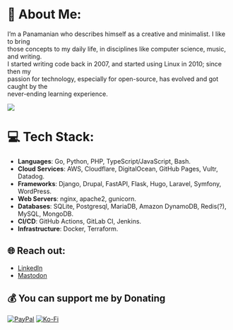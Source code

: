 # 💫 About Me:
I’m a Panamanian who describes himself as a creative and minimalist. I like to bring<br>those concepts to my daily life, in disciplines like computer science, music, and writing.<br>I started writing code back in 2007, and started using Linux in 2010; since then my<br>passion for technology, especially for open-source, has evolved and got caught by the<br>never-ending learning experience.

[![](https://visitcount.itsvg.in/api?id=betoissues&icon=0&color=2)](https://visitcount.itsvg.in)

# 💻 Tech Stack:
- **Languages**: Go, Python, PHP, TypeScript/JavaScript, Bash.
- **Cloud Services**: AWS, Cloudflare, DigitalOcean, GitHub Pages, Vultr, Datadog.
- **Frameworks**: Django, Drupal, FastAPI, Flask, Hugo, Laravel, Symfony, WordPress.
- **Web Servers**: nginx, apache2, gunicorn.
- **Databases**: SQLite, Postgresql, MariaDB, Amazon DynamoDB, Redis(?), MySQL, MongoDB.
- **CI/CD**: GitHub Actions, GitLab CI, Jenkins.
- **Infrastructure**: Docker, Terraform.

## 🌐 Reach out:
- [LinkedIn](https://linkedin.com/in/albertocastillog)
- [Mastodon](https://mastodon.social/@betoissues@fosstodon.org) 

## 💰 You can support me by Donating
[![PayPal](https://img.shields.io/badge/PayPal-00457C?style=for-the-badge&logo=paypal&logoColor=white)](https://paypal.me/betoissues) [![Ko-Fi](https://img.shields.io/badge/Ko--fi-F16061?style=for-the-badge&logo=ko-fi&logoColor=white)](https://ko-fi.com/betoissues) 
